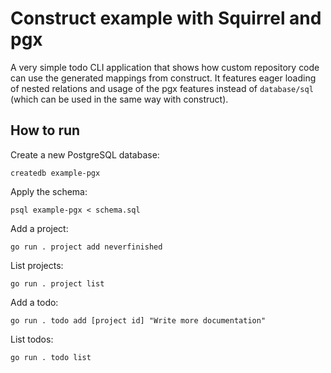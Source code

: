 # Construct example with Squirrel and pgx

A very simple todo CLI application that shows how custom repository code can use the generated mappings
from construct. It features eager loading of nested relations and usage of the pgx features instead of
`database/sql` (which can be used in the same way with construct).

## How to run

Create a new PostgreSQL database:

    createdb example-pgx 

Apply the schema:

    psql example-pgx < schema.sql 

Add a project:

    go run . project add neverfinished
    
List projects:

    go run . project list

Add a todo:

    go run . todo add [project id] "Write more documentation"
    
List todos:

    go run . todo list
